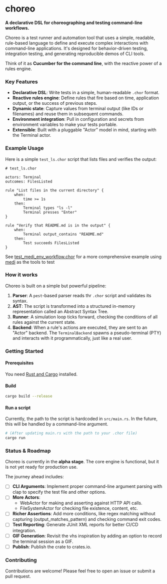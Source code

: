 # **choreo**

**A declarative DSL for choreographing and testing command-line workflows.**

Choreo is a test runner and automation tool that uses a simple, readable, rule-based language to define and execute complex interactions with command-line applications. It's designed for behavior-driven testing, integration testing, and generating reproducible demos of CLI tools.

Think of it as **Cucumber for the command line**, with the reactive power of a rules engine.

### **Key Features**

* **Declarative DSL**: Write tests in a simple, human-readable `.chor` format.
* **Reactive rules engine**: Define rules that fire based on time, application output, or the success of previous steps.
* **Dynamic state**: Capture values from terminal output (like IDs or filenames) and reuse them in subsequent commands.
* **Environment integration**: Pull in configuration and secrets from environment variables to make your tests portable.
* **Extensible**: Built with a pluggable "Actor" model in mind, starting with the Terminal actor.

### **Example Usage**

Here is a simple `test_ls.chor` script that lists files and verifies the output:
```
# test_ls.chor

actors: Terminal  
outcomes: FilesListed

rule "List files in the current directory" {  
    when:  
        time >= 1s  
    then:  
        Terminal types "ls -l"  
        Terminal presses "Enter"  
}

rule "Verify that README.md is in the output" {  
    when:  
        Terminal output_contains "README.md"  
    then:  
        Test succeeds FilesListed  
}
```

See [test_medi_env_workflow.chor](src/example/test_medi_env_workflow.chor) for a more comprehensive example using [medi](https://github.com/cladam/medi) as the tools to test

### How it works

Choreo is built on a simple but powerful pipeline:

1. **Parser**: A `pest`-based parser reads thr `.chor` script and validates its syntax.
2. **AST**: The script is transformed into a structured in-memory representation called an Abstract Syntax Tree.
3. **Runner**: A simulation loop ticks forward, checking the conditions of all rules against the current state.
4. **Backend**: When a rule's actions are executed, they are sent to an "Actor" backend. The `TerminalBackend` spawns a 
   pseudo-terminal (PTY) and interacts with it programmatically, just like a real user.

### Getting Started

#### Prerequisites

You need [Rust and Cargo](https://www.rust-lang.org/tools/install) installed.

#### Build

```bash
cargo build --release
```

#### Run a script

Currently, the path to the script is hardcoded in `src/main.rs`. In the future, this will be handled by a command-line argument.
```bash
# (After updating main.rs with the path to your .chor file)  
cargo run
```

### Status & Roadmap

Choreo is currently in the **alpha stage**. The core engine is functional, but it is not yet ready for production use.

The journey ahead includes:

* [ ] **CLI Arguments**: Implement proper command-line argument parsing with clap to specify the test file and other options.
* [ ] **More Actors**:
    * WebActor for making and asserting against HTTP API calls.
    * FileSystemActor for checking file existence, content, etc.
* [ ] **Richer Assertions**: Add more conditions, like regex matching without capturing (output_matches_pattern) and checking command exit codes.
* [ ] **Test Reporting**: Generate JUnit XML reports for better CI/CD integration.
* [ ] **GIF Generation**: Revisit the vhs inspiration by adding an option to record the terminal session as a GIF.
* [ ] **Publish**: Publish the crate to crates.io.

### **Contributing**

Contributions are welcome! Please feel free to open an issue or submit a pull request.

